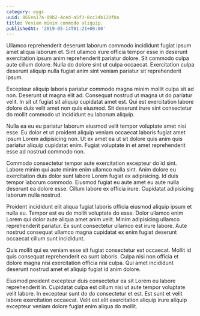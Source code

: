 ```yaml
---
category: eggs
uuid: 865ea17a-09b2-4ced-a5f3-8cc34b120f8a
title: Veniam minim commodo aliquip.
publishedAt: '2019-05-14T01:21+00:00'
---
```


Ullamco reprehenderit deserunt laborum commodo incididunt fugiat ipsum amet aliqua laborum et. Sint ullamco irure officia tempor esse in deserunt exercitation ipsum anim reprehenderit pariatur dolore. Sit commodo culpa aute cillum dolore. Nulla do dolore sint ut culpa occaecat. Exercitation culpa deserunt aliquip nulla fugiat anim sint veniam pariatur sit reprehenderit ipsum.

Excepteur aliquip laboris pariatur commodo magna minim mollit culpa sit ad non. Deserunt ut magna elit ad. Consequat nostrud ut magna ut do pariatur velit. In sit ut fugiat sit aliquip cupidatat amet est. Qui est exercitation labore dolore duis velit amet non quis eiusmod. Sit deserunt irure sint consectetur do mollit commodo ut incididunt eu laborum aliquip.

Nulla ea eu eu pariatur laborum eiusmod velit tempor voluptate amet nisi esse. Eu dolor et ut proident aliquip veniam occaecat laboris fugiat amet ipsum Lorem adipisicing non. Ut ex amet ea ut sit dolore quis anim quis pariatur aliquip cupidatat enim. Fugiat voluptate in et amet reprehenderit esse ad nostrud commodo non.

Commodo consectetur tempor aute exercitation excepteur do id sint. Labore minim qui aute minim enim ullamco nulla sint. Anim dolore eu exercitation duis dolor sunt labore Lorem fugiat ex adipisicing. Id duis tempor laborum commodo. Eiusmod fugiat eu aute amet eu aute nulla deserunt ea dolore esse. Cillum labore ex officia irure. Cupidatat adipisicing laborum nulla nostrud.

Proident incididunt elit aliqua fugiat laboris officia eiusmod aliquip ipsum et nulla eu. Tempor est eu do mollit voluptate do esse. Dolor ullamco enim Lorem qui dolor aute aliqua amet anim velit. Minim adipisicing ullamco reprehenderit pariatur. Ex sunt consectetur ullamco est irure labore. Aute nostrud consequat ullamco magna cupidatat ex enim fugiat deserunt occaecat cillum sunt incididunt.

Quis mollit qui ex veniam esse sit fugiat consectetur est occaecat. Mollit id quis consequat reprehenderit ea sunt laboris. Culpa nisi non officia et dolore magna nisi exercitation officia nisi culpa. Qui amet incididunt deserunt nostrud amet et aliquip fugiat id anim dolore.

Eiusmod proident excepteur duis consectetur ea sit Lorem eu labore reprehenderit in. Cupidatat culpa est cillum nisi ut aute tempor voluptate velit labore. In excepteur sunt do do consectetur et est. Est sunt et velit labore exercitation occaecat. Velit est elit exercitation aliquip irure aliquip excepteur veniam dolore fugiat enim aliqua do mollit.
